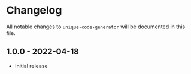 # Changelog

All notable changes to `unique-code-generator` will be documented in this file.

## 1.0.0 - 2022-04-18

- initial release
